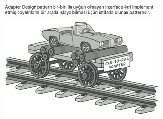 Adapter Design pattern bir-biri ilə uyğun olmayan interface-ləri implement etmiş obyektlərin 
bir arada işləyə bilməsi üçün istifadə olunan patterndir.

![img.png](img.png)